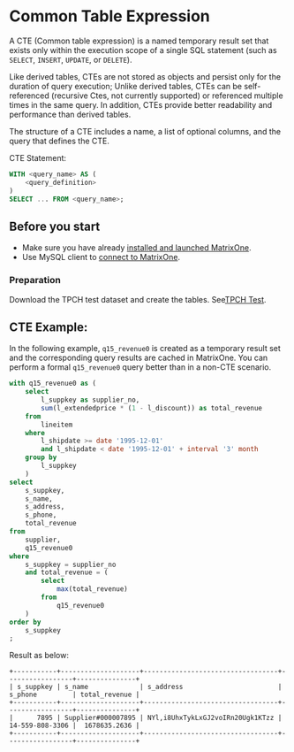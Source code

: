 # Common Table Expression

A CTE (Common table expression) is a named temporary result set that exists only within the execution scope of a single SQL statement (such as `SELECT`, `INSERT`, `UPDATE`, or `DELETE`).

Like derived tables, CTEs are not stored as objects and persist only for the duration of query execution; Unlike derived tables, CTEs can be self-referenced (recursive Ctes, not currently supported) or referenced multiple times in the same query. In addition, CTEs provide better readability and performance than derived tables.

The structure of a CTE includes a name, a list of optional columns, and the query that defines the CTE.

CTE Statement:

```sql
WITH <query_name> AS (
    <query_definition>
)
SELECT ... FROM <query_name>;
```

## Before you start

- Make sure you have already [installed and launched MatrixOne](https://docs.matrixorigin.io/0.5.1/MatrixOne/Get-Started/install-standalone-matrixone/).
- Use MySQL client to [connect to MatrixOne](https://docs.matrixorigin.io/0.5.1/MatrixOne/Get-Started/connect-to-matrixone-server/).

### Preparation

Download the TPCH test dataset and create the tables. See[TPCH Test](../../Tutorial/TPCH-test-with-matrixone.md).

## CTE Example:

In the following example, `q15_revenue0` is created as a temporary result set and the corresponding query results are cached in MatrixOne. You can perform a formal `q15_revenue0` query better than in a non-CTE scenario.

```sql
with q15_revenue0 as (
    select
        l_suppkey as supplier_no,
        sum(l_extendedprice * (1 - l_discount)) as total_revenue
    from
        lineitem
    where
        l_shipdate >= date '1995-12-01'
        and l_shipdate < date '1995-12-01' + interval '3' month
    group by
        l_suppkey
    )
select
    s_suppkey,
    s_name,
    s_address,
    s_phone,
    total_revenue
from
    supplier,
    q15_revenue0
where
    s_suppkey = supplier_no
    and total_revenue = (
        select
            max(total_revenue)
        from
            q15_revenue0
    )
order by
    s_suppkey
;
```

Result as below:

```
+-----------+--------------------+----------------------------------+-----------------+---------------+
| s_suppkey | s_name             | s_address                        | s_phone         | total_revenue |
+-----------+--------------------+----------------------------------+-----------------+---------------+
|      7895 | Supplier#000007895 | NYl,i8UhxTykLxGJ2voIRn20Ugk1KTzz | 14-559-808-3306 |  1678635.2636 |
+-----------+--------------------+----------------------------------+-----------------+---------------+
```
